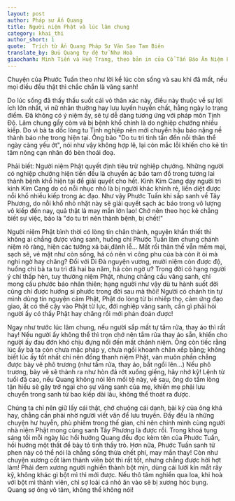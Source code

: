 ```yaml
---
layout: post
author: Pháp sư Ấn Quang
title: Người niệm Phật và lúc lâm chung
category: khai_thi
author_short: 1
quote:  Trích từ Ấn Quang Pháp Sư Văn Sao Tam Biên
translate_by: Bửu Quang tự đệ tử Như Hoà
giaochanh: Minh Tiến và Huệ Trang, theo bản in của Cổ Tấn Báo Ân Niệm Phật Đường, năm 2002.
---
```



Chuyện của Phước Tuấn theo như lời kể lúc còn sống và sau khi đã mất, nếu mọi điều đều thật thì chắc chắn là vãng sanh!

Do lúc sống đã thấy thấu suốt cái vỏ thân xác này, điều này thuộc về sự lợi ích lớn nhất, vì nữ nhân thường hay lưu luyến 
huyễn chất, hằng ngày lo trang điểm. Đã không có ý niệm ấy, sẽ tự dễ dàng tương ứng với pháp môn Tịnh Độ. Lâm chung gầy còm 
và bị bệnh khổ chính là do nghiệp chướng nhiều kiếp. Do vì bà ta dốc lòng tu Tịnh nghịêp nên mới chuyển hậu báo nặng nề 
thành báo nhẹ trong hiện tại. Ông bảo "Do tu trì tinh tấn đến nỗi thân thể ngày càng yếu ớt", nói như vậy không hợp lẽ, lại còn mắc 
lỗi khiến cho kẻ tín tâm nông cạn nhân đó bèn thoái đoạ.

Phải biết: Người niệm Phật quyết định tiêu trừ nghiệp chướng. Những người có nghiệp chướng hiện tiền đều là chuyển ác 
báo tam đồ trong tương lai thành bệnh khổ hiện tại để giải quyết cho hết. Kinh Kim Cang dạy người trì kinh Kim Cang 
do có nỗi nhục nhỏ là bị người khác khinh rẻ, liền diệt được nỗi khổ nhiều kiếp trong ác đạo. Như vậy Phước Tuấn khi sắp sanh 
về Tây Phương, do nỗi khổ nhỏ nhặt này sẽ giải quyết sạch ác báo trong vô lượng vô kiếp đến nay, quả thật là may mắn lớn lao! 
Chớ nên theo học kẻ chẳng biết sự việc, bảo là "do tu trì nên thành bệnh, bị chết!"

Người niệm Phật bình thời có lòng tin chân thành, nguyện khẩn thiết thì không ai chẳng được vãng sanh, huống chi Phước Tuấn lâm chung chánh 
niệm rõ ràng, hiện các tướng xá bái,đảnh lễ... Mất rồi thân thể vẫn mềm mại, sạch sẽ, vẻ mặt như còn sống, há có nên vì công phu của bà 
còn ít ỏi mà nghi ngờ hay chăng? Đối với Di Đà nguyện vương, mười niệm còn được độ, huống chi bà ta tu trì đã hai ba năm, há còn ngờ ư? 
Trong đời có hạng người ý chí thấp hèn, tuy thường niệm Phật, nhưng chẳng cầu vãng sanh, chỉ mong cầu phước báo nhân thiên; hạng người như vậy 
dù tu hành suốt đời cũng chỉ được hưởng si phước trong đời sau mà thôi! Người có chánh tín tự mình dùng tín nguyện cảm Phật, Phật do lòng 
từ bi nhiếp thọ, cảm ứng đạo giao, ắt có thể cậy vào Phật từ lực, đới nghiệp vãng sanh, cần gì phải hỏi người ấy có thấy Phật hay chăng rồi mới 
phán đoán được!

Ngay như trước lúc lâm chung, nếu người sắp mất tự tắm rửa, thay áo thì rất hay! Nếu người ấy không thể thì trọn chớ nên tắm rửa thay áo sẵn, khiến cho người 
ấy đau đớn khó chịu đựng  nổi đến mất chánh niệm. Ông còn tiếc rằng lúc ấy bà ta còn chưa mặc pháp y, chưa ngồi khoanh chân xếp bằng; không biết lúc ấy 
tốt nhất chỉ nên đồng thanh niệm Phật, vàn muôn phần chẳng được bày vẽ phô trương (như tắm rửa, thay áo, bắt ngồi lên...)
Nếu phô trương, bày vẽ sẽ thành ra như hòn đá rớt xuống giếng, hãy nhớ kỹ! Lệnh từ tuổi đã cao, nếu Quang không nói 
lên mối tệ này, về sau, ông do tấm lòng tận hiếu sẽ gây trở ngại cho sự vãng sanh của mẹ, khiến mẹ phải lưu chuyển 
trong sanh tử bao kiếp dài lâu, không thể thoát ra được. 

Chúng ta chỉ nên giữ lấy cái thật, chớ chuộng cái danh, bài ký của ông khá hay, chẳng cần phải nhờ người viết văn 
để lưu truyền. Đấy đều là những chuyện hư huyễn, phù phiếm trong thế gian, chỉ nên chính mình cùng người nhà niệm Phật mong cùng sanh Tây Phương là được rồi. 
Trong khoá tụng sáng tối mỗi ngày lúc hồi hướng Quang đều đọc kèm tên của Phước Tuần, hồi hướng một thất để bày tỏ tình thầy trò. 
Hơn nữa, Phước Tuấn sanh tử phen này có thể nói là chẳng sống thừa chết phí, may mắn thay! Còn như chuyện xương cốt làm thành viên bột thì rất tốt, 
nhưng chẳng được hời hợt làm! Phải đem xương người nghiền thành bột mịn, dùng cái lưới kín mắt rây kỹ, không khác gì bột mì thì mới được. 
Nếu thô tâm nghiền qua loa, khi hoà với bột mì thành viên, chỉ sợ loài cá nhỏ ăn vào sẽ bị xương hóc bụng. Quang sợ ông vô tâm, không thể không nói!
